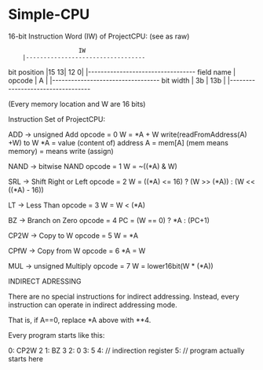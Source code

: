 # Simple-CPU
16-bit Instruction Word (IW) of ProjectCPU: (see as raw)

             			IW
		|----------------------------------
bit position 	|15    13| 12                    0|
	     	|----------------------------------
field name   	| opcode |           A            |
	     	|----------------------------------
bit width    	|   3b   |          13b           |
	     	|----------------------------------
			   
(Every memory location and W are 16 bits)

Instruction Set of ProjectCPU:

ADD   -> unsigned Add
         opcode = 0
         W = *A + W
         write(readFromAddress(A) +W) to W
         *A = value (content of) address A = mem[A] (mem means memory)
         = means write (assign)

NAND  -> bitwise NAND
         opcode = 1
         W = ~((*A) & W)

SRL   -> Shift Right or Left
         opcode = 2
         W = ((*A) <= 16) ? (W >> (*A)) : (W << ((*A) - 16))

LT    -> Less Than
         opcode = 3
         W = W < (*A)

BZ    -> Branch on Zero
         opcode = 4
         PC = (W == 0) ? *A : (PC+1)
		 
CP2W  -> Copy to W
         opcode = 5
         W = *A

CPfW  -> Copy from W
         opcode = 6
         *A = W

MUL   -> unsigned Multiply
         opcode = 7
         W = lower16bit(W * (*A))
		 
INDIRECT ADRESSING

There are no special instructions for indirect addressing. Instead, every instruction
can operate in indirect addressing mode.

That is, if A==0, replace *A above with **4.

Every program starts like this:

0: CP2W 2
1: BZ 3
2: 0
3: 5
4: // indirection register
5: // program actually starts here
